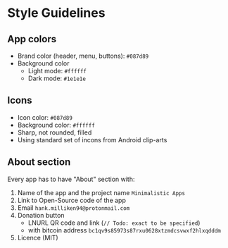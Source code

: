 # Style Guidelines

## App colors
- Brand color (header, menu, buttons): `#087d89`
- Background color
  - Light mode: `#ffffff` 
  - Dark mode: `#1e1e1e`

## Icons
- Icon color: `#087d89`
- Background color: `#ffffff`
- Sharp, not rounded, filled
- Using standard set of incons from Android clip-arts

## About section
Every app has to have "About" section with:

1. Name of the app and the project name `Minimalistic Apps`
2. Link to Open-Source code of the app
3. Email `hank.milliken94@protonmail.com`
4. Donation button 
   * LNURL QR code and link (`// Todo: exact to be specified`)
   * with bitcoin address `bc1qv9s85973s87rxu0628xtzmdcsvwxf2hlxqdddm` 
6. Licence (MIT)
